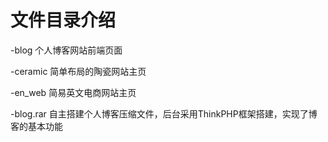 # 文件目录介绍

-blog 个人博客网站前端页面

-ceramic 简单布局的陶瓷网站主页

-en_web 简易英文电商网站主页

-blog.rar 自主搭建个人博客压缩文件，后台采用ThinkPHP框架搭建，实现了博客的基本功能
